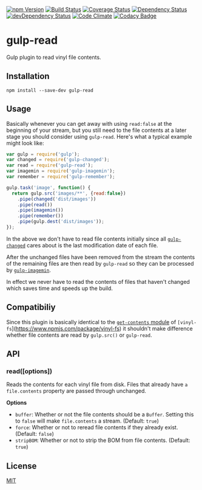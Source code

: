 [![npm Version](https://img.shields.io/npm/v/gulp-read.svg)](https://www.npmjs.com/package/gulp-read)
[![Build Status](https://travis-ci.org/svenschoenung/gulp-read.svg?branch=master)](https://travis-ci.org/svenschoenung/gulp-read)
[![Coverage Status](https://coveralls.io/repos/github/svenschoenung/gulp-read/badge.svg?branch=master)](https://coveralls.io/github/svenschoenung/gulp-read?branch=master)
[![Dependency Status](https://david-dm.org/svenschoenung/gulp-read.svg)](https://david-dm.org/svenschoenung/gulp-read)
[![devDependency Status](https://david-dm.org/svenschoenung/gulp-read/dev-status.svg)](https://david-dm.org/svenschoenung/gulp-read#info=devDependencies)
[![Code Climate](https://codeclimate.com/github/svenschoenung/gulp-read/badges/gpa.svg)](https://codeclimate.com/github/svenschoenung/gulp-read)
[![Codacy Badge](https://api.codacy.com/project/badge/grade/)](https://www.codacy.com/app/svenschoenung/gulp-read)

# gulp-read

Gulp plugin to read vinyl file contents.

## Installation

    npm install --save-dev gulp-read

## Usage

Basically whenever you can get away with using `read:false` at the beginning of your stream, but you still need to the file contents at a later stage you should consider using `gulp-read`. Here's what a typical example might look like:

```js
var gulp = require('gulp');
var changed = require('gulp-changed');
var read = require('gulp-read');
var imagemin = require('gulp-imagemin');
var remember = require('gulp-remember');

gulp.task('image', function() {
  return gulp.src('images/**', {read:false})
    .pipe(changed('dist/images'))
    .pipe(read())
    .pipe(imagemin())
    .pipe(remember())
    .pipe(gulp.dest('dist/images'));
});
```

In the above we don't have to read file contents initially since all [`gulp-changed`](https://www.npmjs.com/package/gulp-changed) cares about is the last modification date of each file.

After the unchanged files have been removed from the stream the contents of the remaining files are then read by `gulp-read` so they can be processed by [`gulp-imagemin`](https://www.npmjs.com/package/gulp-imagemin). 

In effect we never have to read the contents of files that haven't changed which saves time and speeds up the build.

## Compatibiliy

Since this plugin is basically identical to the [`get-contents` module](https://github.com/gulpjs/vinyl-fs/blob/5cf7de1df6fc47886aaa72c1737490069e50ab3b/lib/src/get-contents/index.js) of `[vinyl-fs`](https://www.npmjs.com/package/vinyl-fs) it shouldn't make difference whether file contents are read by `gulp.src()` or `gulp-read`.

## API

### read([options])

Reads the contents for each vinyl file from disk. Files that already have `a file.contents` property are passed through unchanged.

**Options**

* `buffer`: Whether or not the file contents should be a `Buffer`. Setting this to `false` will make `file.contents` a stream. (Default: `true`)
* `force`: Whether or not to reread file contents if they already exist. (Default: `false`)
* `stripBOM`: Whether or not to strip the BOM from file contents. (Default: `true`)

## License

[MIT](LICENSE)
